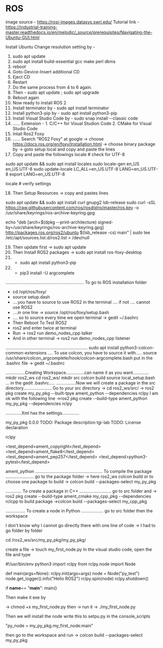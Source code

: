 # ROS 
image source - https://rosi-images.datasys.swri.edu/
Tutorial link - 
https://industrial-training-master.readthedocs.io/en/melodic/_source/prerequisites/Navigating-the-Ubuntu-GUI.html


Install Ubuntu
Change resolution setting by -
1. sudo apt update
2. sudo apt install build-essential gcc make perl dkms
3. reboot
4. Goto-Device-Insert additional CD
5. Eject CD
6. Restart
7. Do the same process from 4 to 6 again.
8. Then - sudo apt update ; sudo apt upgrade
9. Reboot again
10. Now ready to install ROS 2
11. Install terminator by - sudo apt install terminator
12. Install python3-pip by - sudo apt install python3-pip
13. Install Visual Studio Code by - sudo snap install --classic code
14. ...... Extension - 1. C/C++ for Visual Studion Code 2. CMake for Visual Studio Code 
15. Intall Ros2 Foxy
16. ...... Search "ROS2 Foxy" at google -> choose https://docs.ros.org/en/foxy/Installation.html -> choose binary package by -> goto setup local and copy and paste the lines
17. Copy and paste the followings
locale  # check for UTF-8

sudo apt update && sudo apt install locales
sudo locale-gen en_US en_US.UTF-8
sudo update-locale LC_ALL=en_US.UTF-8 LANG=en_US.UTF-8
export LANG=en_US.UTF-8

locale  # verify settings

18. Then Setup Resources -> copy and pastes lines

sudo apt update && sudo apt install curl gnupg2 lsb-release
sudo curl -sSL https://raw.githubusercontent.com/ros/rosdistro/master/ros.key  -o /usr/share/keyrings/ros-archive-keyring.gpg

echo "deb [arch=$(dpkg --print-architecture) signed-by=/usr/share/keyrings/ros-archive-keyring.gpg] http://packages.ros.org/ros2/ubuntu $(lsb_release -cs) main" | sudo tee /etc/apt/sources.list.d/ros2.list > /dev/null

19. Then update first -> sudo apt update
20. Then Install ROS2 packages -> sudo apt install ros-foxy-desktop
21. - sudo apt install python3-pip
22. - pip3 install -U argcomplete

................................................................
To go to ROS installation folder
- cd /opt/ros/foxy/
- source setup.dash
- ....you have to source to use ROS2 in the terminal .... if not .... cannot use ROS2
- ....in one line -> source /opt/ros/foxy/setup.bash
- .... so to source every time we open terminal -> gedit ~/.bashrc
- Then Reboot
To Test ROS2
- ros2 and enter twice at terminal
- Run -> ros2 run demo_nodes_cpp talker
- And in other terminal -> ros2 run demo_nodes_cpp listener


...................................................................
sudo apt install python3-colcon-common-extensions
.... To use colcon, you have to source it with.....
source /usr/share/colcon_argcomplete/hook/colcon-argcomplete.bash
put in the .bashrc file -> gedit ~/.bashrc

................Creating Workspace...............can name it as you want.............
mkdir ros2_ws
cd ros2_ws/
mkdir src
colcon build
source local_setup.bash 
... in the gedit .bashrc.....
................Now we will create a package in the src directory.......................
Go to your src directory -> cd ros2_ws/src/
-> ros2 pkg create my_py_pkg --built-tpye ament_python --dependencies rclpy
I am ok with the following line
->ros2 pkg create --build-type ament_python my_py_pkg --dependencies rclpy 

.............Xml has the settings..............

<?xml version="1.0"?>
<?xml-model href="http://download.ros.org/schema/package_format3.xsd" schematypens="http://www.w3.org/2001/XMLSchema"?>
<package format="3">
  <name>my_py_pkg</name>
  <version>0.0.0</version>
  <description>TODO: Package description</description>
  <maintainer email="tgi-lab@todo.todo">tgi-lab</maintainer>
  <license>TODO: License declaration</license>

  <depend>rclpy</depend>

  <test_depend>ament_copyright</test_depend>
  <test_depend>ament_flake8</test_depend>
  <test_depend>ament_pep257</test_depend>
  <test_depend>python3-pytest</test_depend>

  <export>
    <build_type>ament_python</build_type>
  </export>
</package>
.......................................................
To compile the package 
.......................
go to the package folder -> here ros2_ws
colcon build or to choose one package to build -> colcon build --packages-select my_py_pkg

.............
To create a package in C++
..........................
go to src folder and ->
ros2 pkg create --build-type ament_cmake my_cpp_pkg --dependencies rclcpp
to build package ->colcon build --packages-select my_cpp_pkg

................
To create a node in Python
..................
go to src folder then the workspace

I don't know why I cannot go directly there with one line of code
-> I had to go folder by folder

cd /ros2_ws/src/my_py_pkg/my_py_pkg/

create a file -> touch my_first_node.py
In the visual studio code, open the file and type

#!/usr/bin/env python3
import rclpy
from rclpy.node import Node

def main(args=None):
    rclpy.init(args=args)
    node = Node("py_test")
    node.get_logger().info("Hello ROS2")
    rclpy.spin(node)
    rclpy.shutdown()

if __name__== "__main__":
    main()
    
Then make it exe by

-> chmod +x my_first_node.py
then -> run it -> ./my_first_node.py

Then we will install the node
write this to setpu.py in the console_scripts

"py_node = my_py_pkg.my_first_node:main"

then go to the workspace and run -> colcon build --packages-select my_py_pkg
 








